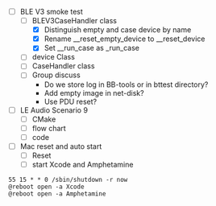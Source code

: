 - [ ] BLE V3 smoke test
	- [ ] BLEV3CaseHandler class
		- [x] Distinguish empty and case device by name
		- [x] Rename \_\_reset_empty_device to \_\_reset\_device
		- [x] Set \_\_run_case as \_run_case
	- [ ] device Class
	- [ ] CaseHandler class
	- [ ] Group discuss
		- Do we store log in BB-tools or in bttest directory?
		- Add empty image in net-disk?
		- Use PDU reset?
- [ ] LE Audio Scenario 9
	- [ ] CMake
	- [ ] flow chart
	- [ ] code
- [ ] Mac reset and auto start
	- [ ] Reset
	- [ ] start Xcode and Amphetamine
```shell
55 15 * * 0 /sbin/shutdown -r now 
@reboot open -a Xcode 
@reboot open -a Amphetamine
```